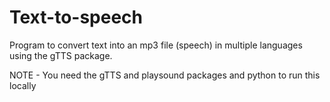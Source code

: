 # Text-to-speech
Program to convert text into an mp3 file (speech) in multiple languages using the gTTS package.

NOTE - You need the gTTS and playsound packages and python to run this locally
